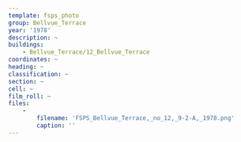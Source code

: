 ```yaml
---
template: fsps_photo
group: Bellvue_Terrace
year: '1978'
description: ~
buildings:
    - Bellvue_Terrace/12_Bellvue_Terrace
coordinates: ~
heading: ~
classification: ~
section: ~
cell: ~
film_roll: ~
files:
    -
        filename: 'FSPS_Bellvue_Terrace,_no_12,_9-2-A,_1978.png'
        caption: ''
---
```

